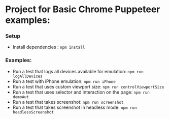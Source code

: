 # Project for Basic Chrome Puppeteer examples:

### Setup
- Install dependencies : `npm install`

### Examples:
- Run a test that logs all devices available for emulation: `npm run logAllDevices`
- Run a test with iPhone emulation: `npm run iPhone`
- Run a test that uses custom viewport size: `npm run controlViewportSize`
- Run a test that uses selector and interaction on the page: `npm run demoAut`
- Run a test that takes screenshot: `npm run screenshot`
- Run a test that takes screenshot in headless mode: `npm run headlessScreenshot`
